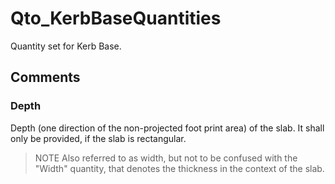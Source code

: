 # Qto_KerbBaseQuantities

Quantity set for Kerb Base.

## Comments

### Depth

Depth (one direction of the non-projected foot print area) of the slab. It shall only be provided, if the slab is rectangular.
> NOTE Also referred to as width, but not to be confused with the "Width" quantity, that denotes the thickness in the context of the slab.

